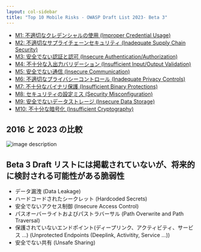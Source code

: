 ```yaml
---
layout: col-sidebar
title: "Top 10 Mobile Risks - OWASP Draft List 2023- Beta 3"
---
```


- [M1: 不適切なクレデンシャルの使用 (Improper Credential Usage)](m1-improper-credential-usage.md)
- [M2: 不適切なサプライチェーンセキュリティ (Inadequate Supply Chain Security)](m2-inadequate-supply-chain-security.md)
- [M3: 安全でない認証と認可 (Insecure Authentication/Authorization)](m3-insecure-authentication-authorization.md)
- [M4: 不十分な入出力バリデーション (Insufficient Input/Output Validation)](m4-insufficient-input-output-validation.md)
- [M5: 安全でない通信 (Insecure Communication)](m5-insecure-communication.md)
- [M6: 不適切なプライバシーコントロール (Inadequate Privacy Controls)](m6-inadequate-privacy-controls.md)
- [M7: 不十分なバイナリ保護 (Insufficient Binary Protections)](m7-insufficient-binary-protection.md)
- [M8: セキュリティの設定ミス (Security Misconfiguration)](m8-security-misconfiguration.md)
- [M9: 安全でないデータストレージ (Insecure Data Storage)](m9-insecure-data-storage.md)
- [M10: 不十分な暗号化 (Insufficient Cryptography)](m10-insufficient-cryptography.md)

## 2016 と 2023 の比較
![image description](https://github.com/OWASP/www-project-mobile-top-10/blob/master/2023-risks/assets/images/comparison-owasp-10.png)


## Beta 3 Draft リストには掲載されていないが、将来的に検討される可能性がある脆弱性

* データ漏洩 (Data Leakage)
* ハードコードされたシークレット (Hardcoded Secrets)
* 安全でないアクセス制御 (Insecure Access Control)
* パスオーバーライトおよびパストラバーサル (Path Overwrite and Path Traversal)
* 保護されていないエンドポイント(ディープリンク、アクティビティ、サービス ...) (Unprotected Endpoints (Deeplink, Activitity, Service ...))
* 安全でない共有 (Unsafe Sharing)
